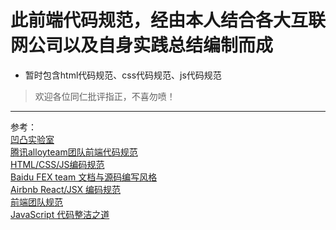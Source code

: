 # 此前端代码规范，经由本人结合各大互联网公司以及自身实践总结编制而成
+ 暂时包含html代码规范、css代码规范、js代码规范
> 欢迎各位同仁批评指正，不喜勿喷！
---
参考：  
[凹凸实验室](https://guide.aotu.io/docs/js/code.html)  
[腾讯alloyteam团队前端代码规范](https://www.w3cschool.cn/wematy/?)  
[HTML/CSS/JS编码规范](https://juejin.im/post/599ececb5188252423583c27)  
[Baidu FEX team 文档与源码编写风格](https://github.com/fex-team/styleguide)  
[Airbnb React/JSX 编码规范](https://github.com/JasonBoy/javascript/tree/master/react)  
[前端团队规范](https://lq782655835.github.io/blogs/team-standard/0.standard-ai-summary.html)  
[JavaScript 代码整洁之道](https://www.zcfy.cc/article/clean-code-javascript-readme-md-at-master-ryanmcdermott-clean-code-javascript-github-2273.html)
